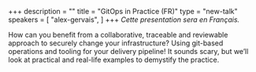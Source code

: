 +++
description = ""
title = "GitOps in Practice (FR)"
type = "new-talk"
speakers = [
        "alex-gervais",
]
+++
*Cette presentation sera en Français.*

How can you benefit from a collaborative, traceable and reviewable approach to securely change your infrastructure? Using git-based operations and tooling for your delivery pipeline! It sounds scary, but we’ll look at practical and real-life examples to demystify the practice.